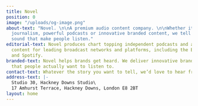 ```yaml
---
title: Novel
position: 0
image: "/uploads/og-image.png"
about-text: "Novel. \n\nA premium audio content company. \n\nWhether it’s compelling
  journalism, powerful podcasts or innovative branded content, we tell stories in
  sound that make people listen."
editorial-text: Novel produces chart topping independent podcasts and award winning
  content for leading broadcast networks and platforms, including the BBC, Audible
  and Spotify.
branded-text: Novel helps brands get heard. We deliver innovative branded content
  that people actually want to listen to.
contact-text: Whatever the story you want to tell, we’d love to hear from you.
address-text: |-
  Studio 30, Hackney Downs Studio\
  17 Amhurst Terrace, Hackney Downs, London E8 2BT
layout: home
---
```


